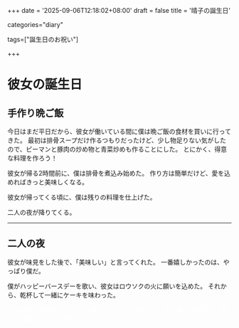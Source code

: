 +++
date = '2025-09-06T12:18:02+08:00'
draft = false
title = '晴子の誕生日'

categories="diary"

tags=["誕生日のお祝い"]

+++

# 彼女の誕生日

## 手作り晩ご飯

今日はまだ平日だから、彼女が働いている間に僕は晩ご飯の食材を買いに行ってきた。
 最初は排骨スープだけ作るつもりだったけど、少し物足りない気がしたので、ピーマンと豚肉の炒め物と青菜炒めも作ることにした。
 とにかく、得意な料理を作ろう！

彼女が帰る2時間前に、僕は排骨を煮込み始めた。
 作り方は簡単だけど、愛を込めればきっと美味しくなる。

彼女が帰ってくる頃に、僕は残りの料理を仕上げた。

二人の夜が降りてくる。

------

## 二人の夜

彼女が味見をした後で、「美味しい」と言ってくれた。
 一番嬉しかったのは、やっぱり僕だ。

僕がハッピーバースデーを歌い、彼女はロウソクの火に願いを込めた。
 それから、乾杯して一緒にケーキを味わった。

<span style="color:white">「Happy Birthday！」と耳に囁き、二人はキスをした。その後、光が消え、僕たちは酔っぱらって寝てしまった。</span> 

